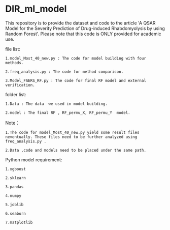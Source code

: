 # DIR_ml_model
This repository is to provide the dataset and code to the article 'A QSAR Model for the Severity Prediction of Drug-induced Rhabdomyolysis by using Random Forest'. Please note that this code is ONLY provided for academic use.

file list:

    1.model_Most_40_new.py : The code for model building with four methods.
  
    2.freq_analysis.py : The code for method comparison.
  
    3.Model_FAERS_RF.py : The code for final RF model and external verification.
  
folder list:

    1.Data : The data  we used in model building.
  
    2.model : The final RF , RF_permu_X, RF_permu_Y  model.
  
Note：

    1.The code for model_Most_40_new.py yield some result files neventually. These files need to be further analyzed using freq_analysis.py .
  
    2.Data ,code and models need to be placed under the same path.
  
Python model requirement:

    1.xgboost
    
    2.sklearn
    
    3.pandas
    
    4.numpy
    
    5.joblib
    
    6.seaborn
    
    7.matplotlib
